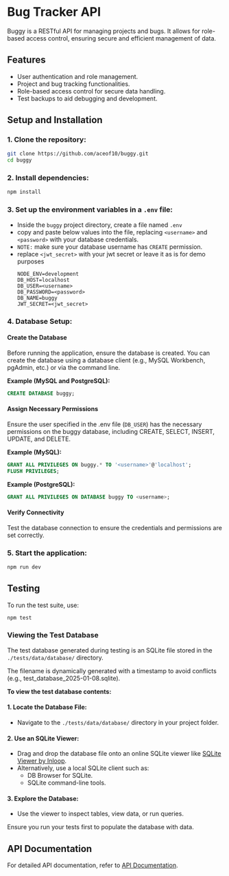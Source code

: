 # Bug Tracker API

Buggy is a RESTful API for managing projects and bugs. It allows for role-based access control, ensuring secure and efficient management of data.

## Features

- User authentication and role management.
- Project and bug tracking functionalities.
- Role-based access control for secure data handling.
- Test backups to aid debugging and development.

## Setup and Installation

### 1. Clone the repository:

```bash
git clone https://github.com/aceof10/buggy.git
cd buggy
```

### 2. Install dependencies:

```bash
npm install
```

### 3. Set up the environment variables in a `.env` file:

- Inside the `buggy` project directory, create a file named `.env`
- copy and paste below values into the file, replacing `<username>` and `<password>` with your database credentials.
- `NOTE:` make sure your database username has `CREATE` permission.
- replace `<jwt_secret>` with your jwt secret or leave it as is for demo purposes
  ```
  NODE_ENV=development
  DB_HOST=localhost
  DB_USER=<username>
  DB_PASSWORD=<password>
  DB_NAME=buggy
  JWT_SECRET=<jwt_secret>
  ```

### 4. Database Setup:

#### Create the Database

Before running the application, ensure the database is created. You can create the database using a database client (e.g., MySQL Workbench, pgAdmin, etc.) or via the command line.

**Example (MySQL and PostgreSQL):**

```sql
CREATE DATABASE buggy;
```

#### Assign Necessary Permissions

Ensure the user specified in the .env file (`DB_USER`) has the necessary permissions on the buggy database, including CREATE, SELECT, INSERT, UPDATE, and DELETE.

**Example (MySQL):**

```sql
GRANT ALL PRIVILEGES ON buggy.* TO '<username>'@'localhost';
FLUSH PRIVILEGES;
```

**Example (PostgreSQL):**

```sql
GRANT ALL PRIVILEGES ON DATABASE buggy TO <username>;
```

#### Verify Connectivity

Test the database connection to ensure the credentials and permissions are set correctly.

### 5. Start the application:

```bash
npm run dev
```

## Testing

To run the test suite, use:

```bash
npm test
```

### Viewing the Test Database

The test database generated during testing is an SQLite file stored in the `./tests/data/database/` directory.

The filename is dynamically generated with a timestamp to avoid conflicts (e.g., test_database_2025-01-08.sqlite).

**To view the test database contents:**

#### 1. Locate the Database File:

- Navigate to the `./tests/data/database/` directory in your project folder.

#### 2. Use an SQLite Viewer:

- Drag and drop the database file onto an online SQLite viewer like [SQLite Viewer by Inloop](https://inloop.github.io/sqlite-viewer/).
- Alternatively, use a local SQLite client such as:
  - DB Browser for SQLite.
  - SQLite command-line tools.

#### 3. Explore the Database:

- Use the viewer to inspect tables, view data, or run queries.

Ensure you run your tests first to populate the database with data.

## API Documentation

For detailed API documentation, refer to [API Documentation](API_DOCUMENTATION.md).
